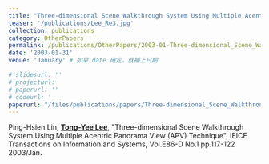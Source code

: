 ```yaml
---
title: "Three-dimensional Scene Walkthrough System Using Multiple Acentric Panorama View (APV) Technique."
teaser: '/publications/Lee_Re3.jpg'
collection: publications
category: OtherPapers
permalink: /publications/OtherPapers/2003-01-Three-dimensional_Scene_Walkthrough_System_Using_Multiple_Acentric_Panorama_View_Technique
date: '2003-01-31'
venue: 'January' # 如果 date 確定，就補上日期

# slidesurl: ''
# projecturl: 
# paperurl: ''
# codeurl: '
paperurl: "/files/publications/papers/Three-dimensional_Scene_Walkthrough_System_Using_Multiple_Acentric_Panorama_View_Technique.pdf"
---
```

	
	
Ping-Hsien Lin, <strong><u>Tong-Yee Lee</u></strong>, "Three-dimensional Scene Walkthrough System Using Multiple Acentric Panorama View (APV) Technique", IEICE Transactions on Information and Systems, Vol.E86-D No.1 pp.117-122 2003/Jan. 